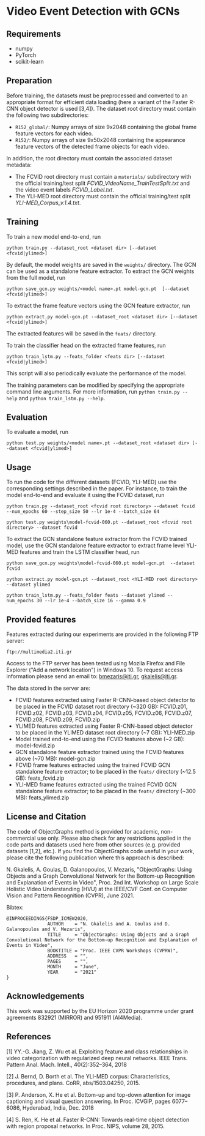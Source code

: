 # Video Event Detection with GCNs

## Requirements

* numpy
* PyTorch
* scikit-learn

## Preparation

Before training, the datasets must be preprocessed and converted to an appropriate format for efficient data loading (here a variant of the Faster R-CNN object detector is used [3,4]). The dataset root directory must contain the following two subdirectories:
* ```R152_global/```: Numpy arrays of size 9x2048 containing the global frame feature vectors for each video.
* ```R152/```: Numpy arrays of size 9x50x2048 containing the appearance feature vectors of the detected frame objects for each video.

In addition, the root directory must contain the associated dataset metadata:
* The FCVID root directory must contain a ```materials/``` subdirectory with the official training/test split _FCVID\_VideoName\_TrainTestSplit.txt_ and the video event labels _FCVID\_Label.txt_.
* The YLI-MED root directory must contain the official training/test split _YLI-MED\_Corpus\_v.1.4.txt_.

## Training

To train a new model end-to-end, run
```
python train.py --dataset_root <dataset dir> [--dataset <fcvid|ylimed>]
```
By default, the model weights are saved in the ```weights/``` directory. The GCN can be used as a standalone feature extractor. To extract the GCN weights from the full model, run
```
python save_gcn.py weights/<model name>.pt model-gcn.pt  [--dataset <fcvid|ylimed>]
```

To extract the frame feature vectors using the GCN feature extractor, run
```
python extract.py model-gcn.pt --dataset_root <dataset dir> [--dataset <fcvid|ylimed>]
```
The extracted features will be saved in the ```feats/``` directory.

To train the classifier head on the extracted frame features, run
```
python train_lstm.py --feats_folder <feats dir> [--dataset <fcvid|ylimed>]
```
This script will also periodically evaluate the performance of the model.

The training parameters can be modified by specifying the appropriate command line arguments. For more information, run ```python train.py --help``` and
```python train_lstm.py --help```.

## Evaluation

To evaluate a model, run
```
python test.py weights/<model name>.pt --dataset_root <dataset dir> [--dataset <fcvid|ylimed>]
```

## Usage

To run the code for the different datasets (FCVID, YLI-MED) use the corresponding settings described in the paper.
For instance, to train the model end-to-end and evaluate it using the FCVID dataset, run
```
python train.py --dataset_root <fcvid root directory> --dataset fcvid --num_epochs 60 --step_size 50 --lr 1e-4 --batch_size 64
```
```
python test.py weights\model-fcvid-060.pt --dataset_root <fcvid root directory> --dataset fcvid
```
To extract the GCN standalone feature extractor from the FCVID trained model, use the GCN standalone feature extractor to extract frame level YLI-MED features and train the LSTM classifier head, run
```
python save_gcn.py weights\model-fcvid-060.pt model-gcn.pt  --dataset fcvid
```
```
python extract.py model-gcn.pt --dataset_root <YLI-MED root directory> --dataset ylimed
```
```
python train_lstm.py --feats_folder feats --dataset ylimed --num_epochs 30 --lr 1e-4 --batch_size 16 --gamma 0.9
```

## Provided features

Features extracted during our experiments are provided in the following FTP server:
```
ftp://multimedia2.iti.gr
```
Access to the FTP server has been tested using Mozila Firefox and File Explorer ("Add a network location") in Windows 10.
To request access information please send an email to: bmezaris@iti.gr, gkalelis@iti.gr.

The data stored in the server are:
* FCVID features extracted using Faster R-CNN-based object detector to be placed in the FCVID dataset root directory (~320 GB): FCVID.z01, FCVID.z02, FCVID.z03, FCVID.z04, FCVID.z05, FCVID.z06, FCVID.z07, FCVID.z08, FCVID.z09, FCVID.zip
* YLIMED features extracted using Faster R-CNN-based object detector to be placed in the YLIMED dataset root directory (~7 GB): YLI-MED.zip
* Model trained end-to-end using the FCVID features above (~2 GB): model-fcvid.zip
* GCN standalone feature extractor trained using the FCVID features above (~70 MB): model-gcn.zip
* FCVID frame features extracted using the trained FCVID GCN standalone feature extractor; to be placed in the ```feats/``` directory (~12.5 GB): feats_fcvid.zip
* YLI-MED frame features extracted using the trained FCVID GCN standalone feature extractor; to be placed in the ```feats/``` directory (~300 MB): feats_ylimed.zip

## License and Citation

The code of ObjectGraphs method is provided for academic, non-commercial use only. Please also check for any restrictions applied in the code parts and datasets used here from other sources (e.g. provided datasets [1,2], etc.). If you find the ObjectGraphs code useful in your work, please cite the following publication where this approach is described:

N. Gkalelis, A. Goulas, D. Galanopoulos, V. Mezaris, "ObjectGraphs: Using Objects and a Graph Convolutional Network for the Bottom-up Recognition and Explanation of Events in Video", Proc. 2nd Int. Workshop on Large Scale Holistic Video Understanding (HVU) at the IEEE/CVF Conf. on Computer Vision and Pattern Recognition (CVPR), June 2021.

Bibtex:
```
@INPROCEEDINGS{FSDP_ICMEW2020,
               AUTHOR    = "N. Gkalelis and A. Goulas and D. Galanopoulos and V. Mezaris",
               TITLE     = "ObjectGraphs: Using Objects and a Graph Convolutional Network for the Bottom-up Recognition and Explanation of Events in Video",
               BOOKTITLE = "Proc. IEEE CVPR Workshops (CVPRW)",
               ADDRESS   = "",
               PAGES     = "",
               MONTH     = "June",
               YEAR      = "2021"
}
```

## Acknowledgements

This work was supported by the EU Horizon 2020 programme under grant agreements 832921 (MIRROR) and 951911 (AI4Media).

## References

[1] YY.-G. Jiang, Z. Wu et al. Exploiting feature and class relationships in video categorization with regularized deep neural networks. IEEE Trans. Pattern Anal. Mach. Intell., 40(2):352–364, 2018

[2] J. Bernd, D. Borth et al. The YLI-MED corpus: Characteristics, procedures, and plans. CoRR, abs/1503.04250, 2015.

[3] P. Anderson, X. He et al. Bottom-up and top-down attention for image captioning and visual question answering. In Proc. ICVGIP, pages 6077–6086, Hyderabad, India, Dec. 2018

[4] S. Ren, K. He et al. Faster R-CNN: Towards real-time object detection with region proposal networks. In Proc. NIPS, volume 28, 2015.
